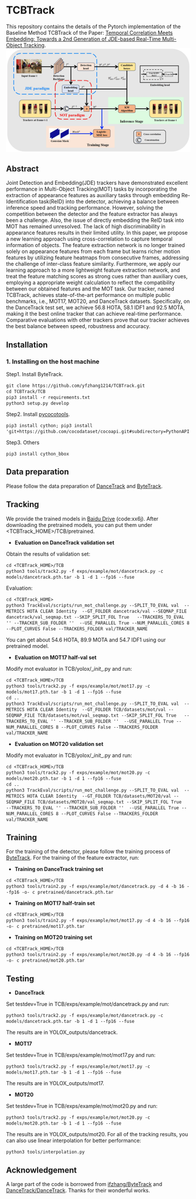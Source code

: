 # TCBTrack

This repository contains the details of the Pytorch implementation of the Baseline Method TCBTrack of the Paper: [Temporal Correlation Meets Embedding: Towards a 2nd Generation of JDE-based Real-Time Multi-Object Tracking](https://arxiv.org/abs/2407.14086).
![](assets/model.png)

## Abstract

Joint Detection and Embedding(JDE) trackers have demonstrated excellent performance in Multi-Object Tracking(MOT) tasks by incorporating the extraction of appearance features as auxiliary tasks through embedding Re-Identification task(ReID) into the detector, achieving a balance between inference speed and tracking performance. However, solving the competition between the detector and the feature extractor has always been a challenge. Also, the issue of directly embedding the ReID task into MOT has remained unresolved. The lack of high discriminability in appearance features results in their limited utility. In this paper, we propose a new learning approach using cross-correlation to capture temporal information of objects. The feature extraction network is no longer trained solely on appearance features from each frame but learns richer motion features by utilizing feature heatmaps from consecutive frames, addressing the challenge of inter-class feature similarity. Furthermore, we apply our learning approach to a more lightweight feature extraction network, and treat the feature matching scores as strong cues rather than auxiliary cues, employing a appropriate weight calculation to reflect the compatibility between our obtained features and the MOT task. Our tracker, named TCBTrack, achieves state-of-the-art performance on multiple public benchmarks, i.e., MOT17, MOT20, and DanceTrack datasets. Specifically, on the DanceTrack test set, we achieve 56.8 HOTA, 58.1 IDF1 and 92.5 MOTA, making it the best online tracker that can achieve real-time performance. Comparative evaluations with other trackers prove that our tracker achieves the best balance between speed, robustness and accuracy.


## Installation
### 1. Installing on the host machine
Step1. Install ByteTrack.
```shell
git clone https://github.com/yfzhang1214/TCBTrack.git
cd TCBTrack/TCB
pip3 install -r requirements.txt
python3 setup.py develop
```

Step2. Install [pycocotools](https://github.com/cocodataset/cocoapi).

```shell
pip3 install cython; pip3 install 'git+https://github.com/cocodataset/cocoapi.git#subdirectory=PythonAPI'
```

Step3. Others
```shell
pip3 install cython_bbox
```

## Data preparation
Please follow the data preparation of [DanceTrack](https://github.com/DanceTrack/DanceTrack) and [ByteTrack](https://github.com/ifzhang/ByteTrack).

## Tracking
We provide the trained models in [Baidu Drive](https://pan.baidu.com/s/1oOc9-GGXzYBVBcrLaFjFoQ) (code:xx6j). After downloading the pretrained models, you can put them under <TCBTrack_HOME>/TCB/pretrained.

* **Evaluation on DanceTrack validation set**

Obtain the results of validation set:
```shell
cd <TCBTrack_HOME>/TCB
python3 tools/track2.py -f exps/example/mot/dancetrack.py -c models/dancetrack.pth.tar -b 1 -d 1 --fp16 --fuse
```

Evaluation:


```shell
cd <TCBTrack_HOME>
python3 TrackEval/scripts/run_mot_challenge.py --SPLIT_TO_EVAL val  --METRICS HOTA CLEAR Identity  --GT_FOLDER dancetrack/val --SEQMAP_FILE dancetrack/val_seqmap.txt --SKIP_SPLIT_FOL True   --TRACKERS_TO_EVAL '' --TRACKER_SUB_FOLDER ''  --USE_PARALLEL True --NUM_PARALLEL_CORES 8 --PLOT_CURVES False --TRACKERS_FOLDER val/TRACKER_NAME 
```

You can get about 54.6 HOTA, 89.9 MOTA and 54.7 IDF1 using our pretrained model.

* **Evaluation on MOT17 half-val set**

Modify mot evaluator in TCB/yolox/\__init__.py and run:
```shell
cd <TCBTrack_HOME>/TCB
python3 tools/track2.py -f exps/example/mot/mot17.py -c models/mot17.pth.tar -b 1 -d 1 --fp16 --fuse
cd ..
python3 TrackEval/scripts/run_mot_challenge.py --SPLIT_TO_EVAL val  --METRICS HOTA CLEAR Identity  --GT_FOLDER TCB/datasets/mot/val --SEQMAP_FILE TCB/datasets/mot/val_seqmap.txt --SKIP_SPLIT_FOL True   --TRACKERS_TO_EVAL '' --TRACKER_SUB_FOLDER ''  --USE_PARALLEL True --NUM_PARALLEL_CORES 8 --PLOT_CURVES False --TRACKERS_FOLDER val/TRACKER_NAME 
```
* **Evaluation on MOT20 validation set**

Modify mot evaluator in TCB/yolox/\__init__.py and run:
```shell
cd <TCBTrack_HOME>/TCB
python3 tools/track2.py -f exps/example/mot/mot20.py -c models/mot20.pth.tar -b 1 -d 1 --fp16 --fuse
cd ..
python3 TrackEval/scripts/run_mot_challenge.py --SPLIT_TO_EVAL val  --METRICS HOTA CLEAR Identity  --GT_FOLDER TCB/datasets/MOT20/val --SEQMAP_FILE TCB/datasets/MOT20/val_seqmap.txt --SKIP_SPLIT_FOL True   --TRACKERS_TO_EVAL '' --TRACKER_SUB_FOLDER ''  --USE_PARALLEL True --NUM_PARALLEL_CORES 8 --PLOT_CURVES False --TRACKERS_FOLDER val/TRACKER_NAME 
```

## Training
For the training of the detector, please follow the training process of [ByteTrack](https://github.com/ifzhang/ByteTrack). For the training of the feature extractor, run:
* **Training on DanceTrack training set**
```shell
cd <TCBTrack_HOME>/TCB
python3 tools/train2.py -f exps/example/mot/dancetrack.py -d 4 -b 16 --fp16 -o- c pretrained/dancetrack.pth.tar
```
* **Training on MOT17 half-train set**
```shell
cd <TCBTrack_HOME>/TCB
python3 tools/train2.py -f exps/example/mot/mot17.py -d 4 -b 16 --fp16 -o- c pretrained/mot17.pth.tar
```
* **Training on MOT20 training set**
```shell
cd <TCBTrack_HOME>/TCB
python3 tools/train2.py -f exps/example/mot/mot20.py -d 4 -b 16 --fp16 -o- c pretrained/mot20.pth.tar
```

## Testing
* **DanceTrack**

Set testdev=True in TCB/exps/example/mot/dancetrack.py and run:
```shell
python3 tools/track2.py -f exps/example/mot/dancetrack.py -c models/dancetrack.pth.tar -b 1 -d 1 --fp16 --fuse
```
The results are in YOLOX_outputs/dancetrack. 
* **MOT17**

Set testdev=True in TCB/exps/example/mot/mot17.py and run:
```shell
python3 tools/track2.py -f exps/example/mot/mot17.py -c models/mot17.pth.tar -b 1 -d 1 --fp16 --fuse
```
The results are in YOLOX_outputs/mot17.
* **MOT20**

Set testdev=True in TCB/exps/example/mot/mot20.py and run:
```shell
python3 tools/track2.py -f exps/example/mot/mot20.py -c models/mot20.pth.tar -b 1 -d 1 --fp16 --fuse
```
The results are in YOLOX_outputs/mot20. For all of the tracking results, you can also use linear interpolation for better performance:
```shell
python3 tools/interpolation.py
```

## Acknowledgement
A large part of the code is borrowed from [ifzhang/ByteTrack](https://github.com/ifzhang/ByteTrack) and [DanceTrack/DanceTrack](https://github.com/DanceTrack/DanceTrack). Thanks for their wonderful works.
